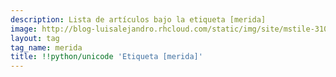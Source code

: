 ```yaml
---
description: Lista de artículos bajo la etiqueta [merida]
image: http://blog-luisalejandro.rhcloud.com/static/img/site/mstile-310x310.png
layout: tag
tag_name: merida
title: !!python/unicode 'Etiqueta [merida]'
---
```

